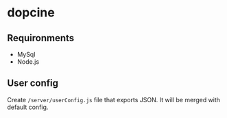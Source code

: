 # dopcine

## Requironments
* MySql
* Node.js

## User config
Create `/server/userConfig.js` file that exports JSON. It will be merged with default config.